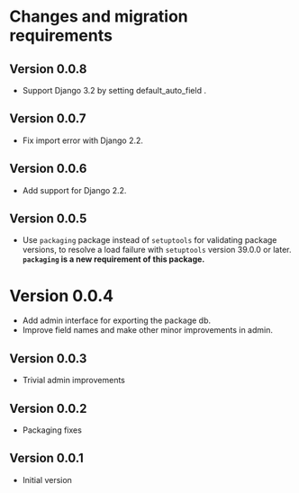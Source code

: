 # Changes and migration requirements

## Version 0.0.8

* Support Django 3.2 by setting default_auto_field .

## Version 0.0.7

* Fix import error with Django 2.2.

## Version 0.0.6

* Add support for Django 2.2.

## Version 0.0.5

* Use `packaging` package instead of `setuptools` for validating package
  versions, to resolve a load failure with `setuptools` version 39.0.0 or
  later.  **`packaging` is a new requirement of this package.**

# Version 0.0.4

* Add admin interface for exporting the package db.
* Improve field names and make other minor improvements in admin.

## Version 0.0.3

* Trivial admin improvements

## Version 0.0.2

* Packaging fixes

## Version 0.0.1

* Initial version
